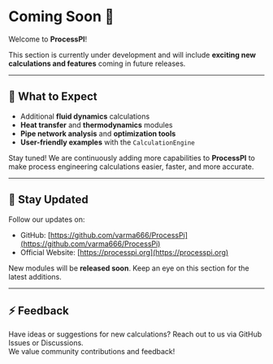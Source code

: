 # Coming Soon 🚧

Welcome to **ProcessPI**!  

This section is currently under development and will include **exciting new calculations and features** coming in future releases.

---

## 🔹 What to Expect

- Additional **fluid dynamics** calculations  
- **Heat transfer** and **thermodynamics** modules  
- **Pipe network analysis** and **optimization tools**  
- **User-friendly examples** with the `CalculationEngine`  

Stay tuned! We are continuously adding more capabilities to **ProcessPI** to make process engineering calculations easier, faster, and more accurate.

---

## 📣 Stay Updated

Follow our updates on:

- GitHub: [https://github.com/varma666/ProcessPi](https://github.com/varma666/ProcessPi)  
- Official Website: [https://processpi.org](https://processpi.org)  

New modules will be **released soon**. Keep an eye on this section for the latest additions.

---

## ⚡ Feedback

Have ideas or suggestions for new calculations? Reach out to us via GitHub Issues or Discussions.  
We value community contributions and feedback!
